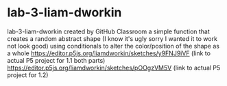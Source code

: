 # lab-3-liam-dworkin
lab-3-liam-dworkin created by GitHub Classroom
a simple function that creates a random abstract shape (I know it's ugly sorry I wanted it to work not look good)
using conditionals to alter the color/position of the shape as a whole 
https://editor.p5js.org/liamdworkin/sketches/y9FNJ9iVF (link to actual P5 project for 1.1 both parts)
https://editor.p5js.org/liamdworkin/sketches/pOOgzVM5V (link to actual P5 project for 1.2)
